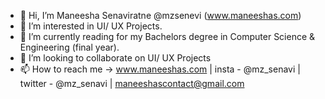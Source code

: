 - 👋 Hi, I’m Maneesha Senaviratne @mzsenevi (www.maneeshas.com)
- 👀 I’m interested in UI/ UX Projects.
- 🌱 I’m currently reading for my Bachelors degree in Computer Science & Engineering (final year).
- 💞️ I’m looking to collaborate on UI/ UX Projects
- 📫 How to reach me -> www.maneeshas.com | insta - @mz_senavi | twitter - @mz_senavi | maneeshascontact@gmail.com

<!---
mzsenevi/mzsenevi is a ✨ special ✨ repository because its `README.md` (this file) appears on your GitHub profile.
You can click the Preview link to take a look at your changes.
--->

